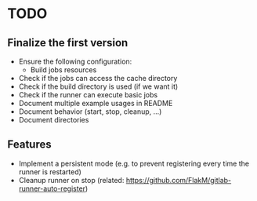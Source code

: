 # TODO

## Finalize the first version

- Ensure the following configuration:
  - Build jobs resources
- Check if the jobs can access the cache directory
- Check if the build directory is used (if we want it)
- Check if the runner can execute basic jobs
- Document multiple example usages in README
- Document behavior (start, stop, cleanup, ...)
- Document directories

## Features

- Implement a persistent mode (e.g. to prevent registering every time the runner is restarted)
- Cleanup runner on stop (related: https://github.com/FlakM/gitlab-runner-auto-register)
